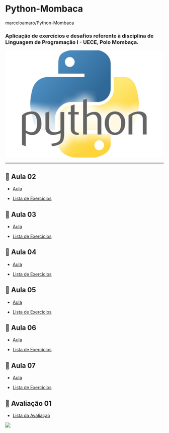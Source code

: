 # Python-Mombaca
marceloamaro/Python-Mombaca
<h3>Aplicação de exercícios e desafios referente à disciplina de Linguagem de Programação I - UECE, Polo Mombaça.</h3>

![](https://github.com/marceloamaro/Python-Mombaca/blob/master/python.jpg)


 ***
 ## 📝 Aula 02 
  * [Aula](https://github.com/marceloamaro/Python-Mombaca/tree/master/aula%202)

 * [Lista de Exercícios](https://github.com/marceloamaro/Python-Mombaca/tree/master/Lista%20Aula02)

 ## 📝 Aula 03
 * [Aula](https://github.com/marceloamaro/Python-Mombaca/tree/master/aula%203)
 
 * [Lista de Exercícios](https://github.com/marceloamaro/Python-Mombaca/tree/master/Lista%20Aula03%20%20Decis%C3%B5es%20e%20Repeti%C3%A7%C3%B5es)
 
## 📝 Aula 04
* [Aula](https://github.com/marceloamaro/Python-Mombaca/tree/master/aula%204)
 
 * [Lista de Exercícios](https://github.com/marceloamaro/Python-Mombaca/tree/master/Lista%20Aula04%20Fun%C3%A7%C3%B5es)
 
 ## 📝 Aula 05
* [Aula](https://github.com/marceloamaro/Python-Mombaca/tree/master/aula%205)
 
 * [Lista de Exercícios](https://github.com/marceloamaro/Python-Mombaca/tree/master/Lista%20Aula06%20-%20Listas%20e%20Tuplas)
 
  ## 📝 Aula 06
* [Aula](https://github.com/marceloamaro/Python-Mombaca/tree/master/aula%206)
 
 * [Lista de Exercícios](https://github.com/marceloamaro/Python-Mombaca/tree/master/Lista%20Aula07%20-%20Dicion%C3%A1rios%20e%20Sets)
 
 ## 📝 Aula 07
* [Aula](https://github.com/marceloamaro/Python-Mombaca/tree/master/aula%207)
 
 * [Lista de Exercícios](https://github.com/marceloamaro/Python-Mombaca/tree/master/Lista%20%20Aula08%20-%20Manipula%C3%A7%C3%A3o%20de%20%20)
 
 ## 📝 Avaliação 01
 
 * [Lista da Avaliaçao](https://github.com/marceloamaro/Python-Mombaca/tree/master/1%20avaliação)
 
 
 


![](https://komarev.com/ghpvc/?username=Python-Mombaca&color=blue&style=flat)
